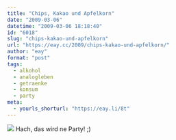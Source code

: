 ```yaml
---
title: "Chips, Kakao und Apfelkorn"
date: "2009-03-06"
datetime: "2009-03-06 18:18:40"
id: "6018"
slug: "chips-kakao-und-apfelkorn"
url: "https://eay.cc/2009/chips-kakao-und-apfelkorn/"
author: "eay"
format: "post"
tags:
  - alkohol
  - analogleben
  - getraenke
  - konsum
  - party
meta:
  - yourls_shorturl: "https://eay.li/8t"
---
```


![](/uploads/2009/partytime.jpg) Hach, das wird ne Party! ;)
